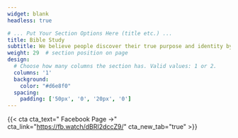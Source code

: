 ```yaml
---
widget: blank
headless: true

# ... Put Your Section Options Here (title etc.) ...
title: Bible Study
subtitle: We believe people discover their true purpose and identity by knowing God through His Word. We cordially invite you to come join us every Tuesday 18:00EAT at PEFA church, Kasarani as we gather together to glorify God through fellowship with one another and to study God’s Word, the Bible. You can also join us online through our facebook page. 
weight: 29  # section position on page
design:
  # Choose how many columns the section has. Valid values: 1 or 2.
  columns: '1'
  background:
    color: "#d6e8f0"
  spacing:
    padding: ['50px', '0', '20px', '0']
---
```


{{< cta cta_text=" Facebook Page →" cta_link="https://fb.watch/dBRI2dccZ9/" cta_new_tab="true" >}}
